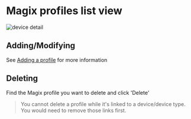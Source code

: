 # Magix profiles list view

![device detail](/images/profiles-list.jpg)

## Adding/Modifying

See [Adding a profile](magix-profiles/adding-a-profile.md) for more information

## Deleting

Find the Magix profile you want to delete and click 'Delete' 
> You cannot delete a profile while it's linked to a device/device type. You would need to remove those links first.